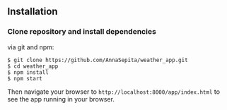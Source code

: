 ## Installation

### Clone repository and install dependencies

via git and npm:

```
$ git clone https://github.com/AnnaSepita/weather_app.git
$ cd weather_app
$ npm install
$ npm start
```
Then navigate your browser to `http://localhost:8000/app/index.html` to see the app running in
your browser.
